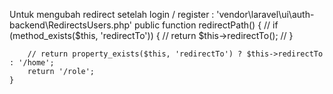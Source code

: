 Untuk mengubah redirect setelah login / register : 'vendor\laravel\ui\auth-backend\RedirectsUsers.php'
    public function redirectPath()
    {
        // if (method_exists($this, 'redirectTo')) {
        //     return $this->redirectTo();
        // }

        // return property_exists($this, 'redirectTo') ? $this->redirectTo : '/home';
        return '/role';
    }
